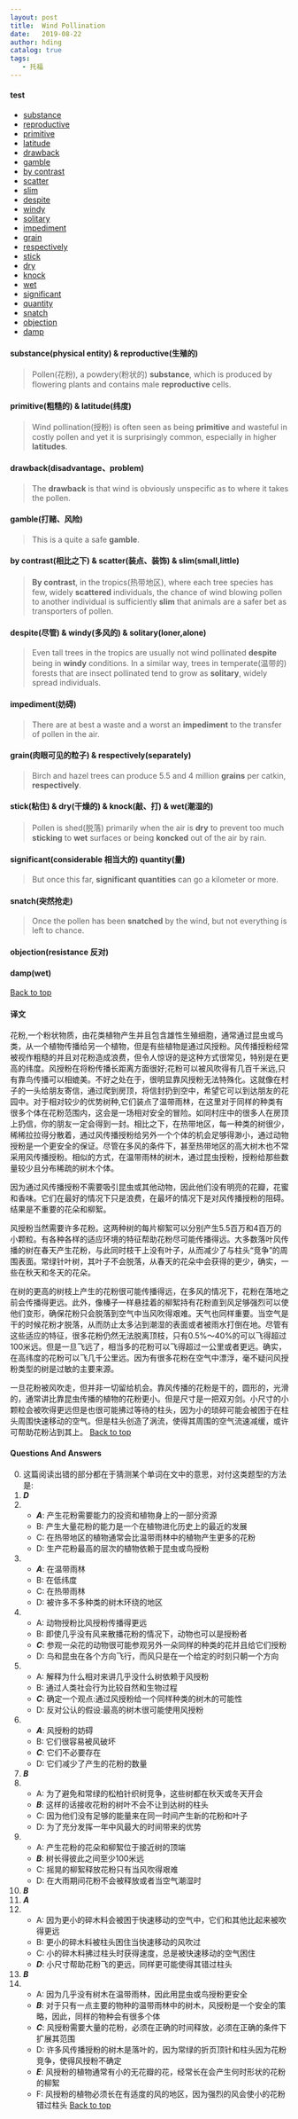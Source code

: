 ```yaml
---
layout: post
title:  Wind Pollination
date:   2019-08-22
author: hding
catalog: true
tags:
   - 托福
---
```

#### <span id="top">test</span>
- [substance](#sr)
- [reproductive](#sr)
- [primitive](#pl)
- [latitude](#pl)
- [drawback](#drawback)
- [gamble](#gamble)
- [by contrast](#css)
- [scatter](#css)
- [slim](#css)
- [despite](#dws)
- [windy](#dws)
- [solitary](#dws)
- [impediment](#impediment)
- [grain](#gr)
- [respectively](#gr)
- [stick](#sdkw)
- [dry](#sdkw)
- [knock](#sdkw)
- [wet](#sdkw)
- [significant](#sq)
- [quantity](#sq)
- [snatch](#snatch)
- [objection](#objection)
- [damp](#damp)

#### <span id="sr">substance(physical entity) & reproductive(生殖的)</span>
> Pollen(花粉), a powdery(粉状的) **substance**, which is produced by flowering plants and contains male **reproductive** cells.

#### <span id="pl">primitive(粗糙的) & latitude(纬度)</span>
> Wind pollination(授粉) is often seen as being **primitive** and wasteful in costly pollen and yet it is surprisingly common, especially in higher **latitudes**.

#### <span id="drawback">drawback(disadvantage、problem)</span>
> The **drawback** is that wind is obviously unspecific as to where it takes the pollen.

#### <span id="gamble">gamble(打赌、风险)</span>
> This is a quite a safe **gamble**.

#### <span id="css">by contrast(相比之下) & scatter(装点、装饰) & slim(small,little)</span>
> **By contrast**, in the tropics(热带地区), where each tree species has few, widely **scattered** individuals, the chance of wind blowing pollen to another individual is sufficiently **slim** that animals are a safer bet as transporters of pollen. 

#### <span id="dws">despite(尽管) & windy(多风的) & solitary(loner,alone)</span>
> Even tall trees in the tropics are usually not wind pollinated **despite** being in **windy** conditions. In a similar way, trees in temperate(温带的) forests that are insect pollinated tend to grow as **solitary**, widely spread individuals.

#### <span id="impediment">impediment(妨碍)</span>
> There are at best a waste and a worst an **impediment** to the transfer of pollen in the air.

#### <span id="gr">grain(肉眼可见的粒子) & respectively(separately)</span>
> Birch and hazel trees can produce 5.5 and 4 million **grains** per catkin, **respectively**.

#### <span id="sdkw">stick(粘住) & dry(干燥的) & knock(敲、打) & wet(潮湿的)</span>
> Pollen is shed(脱落) primarily when the air is **dry** to prevent too much **sticking** to **wet** surfaces or being **koncked** out of the air by rain.

#### <span id="sq">significant(considerable 相当大的) quantity(量)</span>
> But once this far, **significant quantities** can go a kilometer or more.

#### <span id="snatch">snatch(突然抢走)</span>
> Once the pollen has been **snatched** by the wind, but not everything is left to chance. 
 
#### <span id="objection">objection(resistance 反对)</span>

#### <span id="damp">damp(wet)</span>
<a href="#top">Back to top</a>

#### 译文

花粉,一个粉状物质，由花类植物产生并且包含雄性生殖细胞，通常通过昆虫或鸟类，从一个植物传播给另一个植物，但是有些植物是通过风授粉。风传播授粉经常被视作粗糙的并且对花粉造成浪费，但令人惊讶的是这种方式很常见，特别是在更高的纬度。风授粉在将粉传播长距离方面很好;花粉可以被风吹得有几百千米远,只有靠鸟传播可以相媲美。不好之处在于，很明显靠风授粉无法特殊化。这就像在村子的一头给朋友寄信，通过爬到房顶，将信封扔到空中，希望它可以到达朋友的花园中。对于相对较少的优势树种,它们装点了温带雨林，在这里对于同样的种类有很多个体在花粉范围内，这会是一场相对安全的冒险。如同村庄中的很多人在房顶上扔信，你的朋友一定会得到一封。相比之下，在热带地区，每一种类的树很少，稀稀拉拉得分散着，通过风传播授粉给另外一个个体的机会足够得渺小，通过动物授粉是一个更安全的保证。尽管在多风的条件下，甚至热带地区的高大树木也不常采用风传播授粉。相似的方式，在温带雨林的树木，通过昆虫授粉，授粉给那些数量较少且分布稀疏的树木个体。

因为通过风传播授粉不需要吸引昆虫或其他动物，因此他们没有明亮的花瓣，花蜜和香味。它们在最好的情况下只是浪费，在最坏的情况下是对风传播授粉的阻碍。结果是不重要的花朵和柳絮。

风授粉当然需要许多花粉。这两种树的每片柳絮可以分别产生5.5百万和4百万的小颗粒。有各种各样的适应环境的特征帮助花粉尽可能传播得远。大多数落叶风传播的树在春天产生花粉，与此同时枝干上没有叶子，从而减少了与柱头“竞争”的周围表面。常绿针叶树，其叶子不会脱落，从春天的花朵中会获得的更少，确实，一些在秋天和冬天的花朵。

在树的更高的树枝上产生的花粉很可能传播得远，在多风的情况下，花粉在落地之前会传播得更远。此外，像榛子一样悬挂着的柳絮持有花粉直到风足够强烈可以使他们变形，确保花粉只会脱落到空气中当风吹得艰难。天气也同样重要。当空气是干的时候花粉才脱落，从而防止太多沾到潮湿的表面或者被雨水打倒在地。尽管有这些适应的特征，很多花粉仍然无法脱离顶枝，只有0.5%～40%的可以飞得超过100米远。但是一旦飞远了，相当多的花粉可以飞得超过一公里或者更远。确实，在高纬度的花粉可以飞几千公里远。因为有很多花粉在空气中漂浮，毫不疑问风授粉类型的树是过敏的主要来源。

一旦花粉被风吹走，但并非一切留给机会。靠风传播的花粉是干的，圆形的，光滑的，通常讲比靠昆虫传播的植物的花粉更小。但是尺寸是一把双刃剑。小尺寸的小颗粒会被吹得更远但是也很可能拂过等待的柱头，因为小的琐碎可能会被困于在柱头周围快速移动的空气。但是柱头创造了涡流，使得其周围的空气流速减缓，或许可帮助花粉沾到其上。
<a href="#top">Back to top</a>

#### Questions And Answers

0. 这篇阅读出错的部分都在于猜测某个单词在文中的意思，对付这类题型的方法是:	
1. ***D*** 
2. - ***A***: 产生花粉需要能力的投资和植物身上的一部分资源
   - B: 产生大量花粉的能力是一个在植物进化历史上的最近的发展
   - C: 在热带地区的植物通常会比温带雨林中的植物产生更多的花粉
   - D: 生产花粉最高的层次的植物依赖于昆虫或鸟授粉
3. - ***A***: 在温带雨林
   - B: 在低纬度
   - C: 在热带雨林
   - D: 被许多不多种类的树木环绕的地区
4. - A: 动物授粉比风授粉传播得更远
   - B: 即使几乎没有风来散播花粉的情况下，动物也可以是授粉者
   - ***C***: 参观一朵花的动物很可能参观另外一朵同样的种类的花并且给它们授粉
   - D: 鸟和昆虫在各个方向飞行，而风只是在一个给定的时刻只朝一个方向
5. - A: 解释为什么相对来讲几乎没什么树依赖于风授粉
   - B: 通过人类社会行为比较自然和生物过程
   - ***C***: 确定一个观点:通过风授粉给一个同样种类的树木的可能性  
   - D: 反对公认的假设:最高的树木很可能使用风授粉  
6. - ***A***: 风授粉的妨碍
   - B: 它们很容易被风破坏
   - ***C***: 它们不必要存在  
   - D: 它们减少了产生的花粉的数量
7. ***B***
8. - A: 为了避免和常绿的松柏针织树竞争，这些树都在秋天或冬天开会
   - ***B***: 这样的话接收花粉的树叶不会不让到达树的柱头
   - C: 因为他们没有足够的能量来在同一时间产生新的花粉和叶子  
   - D: 为了充分发挥一年中风最大的时间带来的优势
9. - A: 产生花粉的花朵和柳絮位于接近树的顶端
   - ***B***: 树长得彼此之间至少100米远
   - C: 摇晃的柳絮释放花粉只有当风吹得艰难  
   - D: 在大雨期间花粉不会被释放或者当空气潮湿时
10. ***B***
11. ***A***
12. - A: 因为更小的碎木料会被困于快速移动的空气中，它们和其他比起来被吹得更远
    - B: 更小的碎木料被柱头困住当快速移动的风吹过
    - C: 小的碎木料拂过柱头时获得速度，总是被快速移动的空气困住
    - ***D***: 小尺寸帮助花粉飞的更远，同样更可能使得其错过柱头
13. ***B***
14. - A: 因为几乎没有树木在温带雨林，因此用昆虫或鸟授粉更安全
	- ***B***: 对于只有一点主要的物种的温带雨林中的树木，风授粉是一个安全的策略，因此，同样的物种会有很多个体
	- ***C***: 风授粉需要大量的花粉，必须在正确的时间释放，必须在正确的条件下扩展其范围
	- D: 许多风传播授粉的树木是落叶的，因为常绿的折页顶针和柱头因为花粉竞争，使得风授粉不确定
	- ***E***: 风授粉的植物通常有小的无花瓣的花，经常长在会产生何时形状的花粉的柳絮
	- F: 风授粉的植物必须长在有适度的风的地区，因为强烈的风会使小的花粉错过柱头
	<a href="#top">Back to top</a> 

	













































